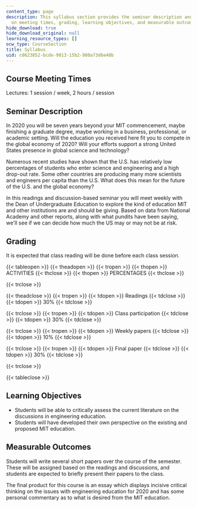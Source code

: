 ```yaml
---
content_type: page
description: This syllabus section provides the seminar description and information
  on meeting times, grading, learning objectives, and measurable outcomes.
hide_download: true
hide_download_original: null
learning_resource_types: []
ocw_type: CourseSection
title: Syllabus
uid: c0623852-bcde-9013-15b2-980a73d6e48b
---
```


Course Meeting Times
--------------------

Lectures: 1 session / week, 2 hours / session

Seminar Description
-------------------

In 2020 you will be seven years beyond your MIT commencement, maybe finishing a graduate degree, maybe working in a business, professional, or academic setting. Will the education you received here fit you to compete in the global economy of 2020? Will your efforts support a strong United States presence in global science and technology?

Numerous recent studies have shown that the U.S. has relatively low percentages of students who enter science and engineering and a high drop-out rate. Some other countries are producing many more scientists and engineers per capita than the U.S. What does this mean for the future of the U.S. and the global economy?

In this readings and discussion-based seminar you will meet weekly with the Dean of Undergraduate Education to explore the kind of education MIT and other institutions are and should be giving. Based on data from National Academy and other reports, along with what pundits have been saying, we'll see if we can decide how much the US may or may not be at risk.

Grading
-------

It is expected that class reading will be done before each class session.

{{< tableopen >}}
{{< theadopen >}}
{{< tropen >}}
{{< thopen >}}
ACTIVITIES
{{< thclose >}}
{{< thopen >}}
PERCENTAGES
{{< thclose >}}

{{< trclose >}}

{{< theadclose >}}
{{< tropen >}}
{{< tdopen >}}
Readings
{{< tdclose >}}
{{< tdopen >}}
30%
{{< tdclose >}}

{{< trclose >}}
{{< tropen >}}
{{< tdopen >}}
Class participation
{{< tdclose >}}
{{< tdopen >}}
30%
{{< tdclose >}}

{{< trclose >}}
{{< tropen >}}
{{< tdopen >}}
Weekly papers
{{< tdclose >}}
{{< tdopen >}}
10%
{{< tdclose >}}

{{< trclose >}}
{{< tropen >}}
{{< tdopen >}}
Final paper
{{< tdclose >}}
{{< tdopen >}}
30%
{{< tdclose >}}

{{< trclose >}}

{{< tableclose >}}

Learning Objectives
-------------------

*   Students will be able to critically assess the current literature on the discussions in engineering education.
*   Students will have developed their own perspective on the existing and proposed MIT education.

Measurable Outcomes
-------------------

Students will write several short papers over the course of the semester. These will be assigned based on the readings and discussions, and students are expected to briefly present their papers to the class.

The final product for this course is an essay which displays incisive critical thinking on the issues with engineering education for 2020 and has some personal commentary as to what is desired from the MIT education.
